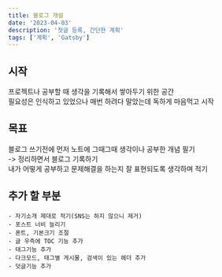 ```yaml
---
title: 블로그 개설
date: '2023-04-03'
description: '첫글 등록, 간단한 계획'
tags: ['계획', 'Gatsby']
---
```


## 시작

프로젝트나 공부할 때 생각을 기록해서 쌓아두기 위한 공간<br />
필요성은 인식하고 있었으나 매번 하려다 말았는데 독하게 마음먹고 시작

## 목표

블로그 쓰기전에 먼저 노트에 그때그때 생각이나 공부한 개념 필기<br /> -> 정리하면서 블로그 기록하기<br />
내가 어떻게 공부하고 문제해결을 하는지 잘 표현되도록 생각하며 적기

## 추가 할 부분

    - 자기소개 제대로 적기(SNS는 하지 않으니 제거)
    - 포스트 너비 늘리기
    - 폰트, 기본크기 조절
    - 글 우측에 TOC 기능 추가
    - 태그기능 추가
    - 다크모드, 태그별 게시물, 검색이 있는 헤더 추가
    - 덧글기능 추가
